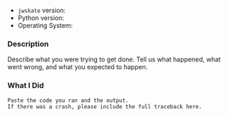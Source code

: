- `jwskate` version:
- Python version:
- Operating System:

### Description

Describe what you were trying to get done. Tell us what happened, what went wrong, and what you expected to happen.

### What I Did

```
Paste the code you ran and the output.
If there was a crash, please include the full traceback here.
```
